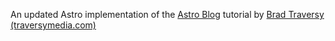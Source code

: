 An updated Astro implementation of the [Astro Blog](https://www.youtube.com/watch?v=XoIHKO6AkoM) tutorial by [Brad Traversy (traversymedia.com)](https://www.traversymedia.com/)
